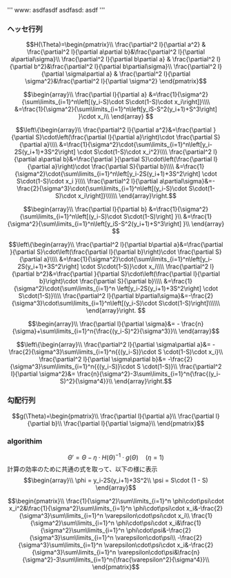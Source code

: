 '''
www: asdfasdf
asdfasd: asdf
'''
### ヘッセ行列
$$H(\Theta)=\begin{pmatrix}\\
\frac{\partial^2 l}{\partial a^2} & \frac{\partial^2 l}{\partial a\partial b}&\frac{\partial^2 l}{\partial a\partial\sigma}\\
\frac{\partial^2 l}{\partial b\partial a} & \frac{\partial^2 l}{\partial b^2}&\frac{\partial^2 l}{\partial b\partial\sigma}\\
\frac{\partial^2 l}{\partial \sigma\partial a} & \frac{\partial^2 l}{\partial \sigma^2}&\frac{\partial^2 l}{\partial \sigma^2}
\end{pmatrix}$$

$$\begin{array}\\
\frac{\partial l}{\partial a} &=\frac{1}{\sigma^2}{\sum\limits_{i=1}^n\left[(y_i-S)\cdot S\cdot(1-S)\cdot x_i\right]}\\\\
&=\frac{1}{\sigma^2}{\sum\limits_{i=1}^n\left[y_iS-S^2(y_i+1)+S^3\right] }\cdot x_i\\
\end{array}
$$

$$\left\{\begin{array}\\
\frac{\partial^2 l}{\partial a^2}&=\frac{\partial }{\partial S}\cdot\left(\frac{\partial l}{\partial a}\right)\cdot  \frac{\partial S}{\partial a}\\\\
&=\frac{1}{\sigma^2}\cdot{\sum\limits_{i=1}^n\left[y_i-2S(y_i+1)+3S^2\right] \cdot S\cdot(1-S)\cdot x_i^2}\\\\
\frac{\partial^2 l}{\partial a\partial b}&=\frac{\partial }{\partial S}\cdot\left(\frac{\partial l}{\partial a}\right)\cdot  \frac{\partial S}{\partial b}\\\\
&=\frac{1}{\sigma^2}\cdot{\sum\limits_{i=1}^n\left[y_i-2S(y_i+1)+3S^2\right] \cdot S\cdot(1-S)\cdot x_i }\\\\
\frac{\partial^2 l}{\partial a\partial\sigma}&=-\frac{2}{\sigma^3}\cdot{\sum\limits_{i=1}^n\left[(y_i-S)\cdot S\cdot(1-S)\cdot x_i\right]}\\\\\\
\end{array}\right.$$


$$\begin{array}\\
\frac{\partial l}{\partial b} &=\frac{1}{\sigma^2}{\sum\limits_{i=1}^n\left[(y_i-S)\cdot S\cdot(1-S)\right] }\\
&=\frac{1}{\sigma^2}{\sum\limits_{i=1}^n\left[y_iS-S^2(y_i+1)+S^3\right] }\\
\end{array}
$$


$$\left\{\begin{array}\\
\frac{\partial^2 l}{\partial b\partial a}&=\frac{\partial }{\partial S}\cdot\left(\frac{\partial l}{\partial b}\right)\cdot  \frac{\partial S}{\partial a}\\\\
&=\frac{1}{\sigma^2}\cdot{\sum\limits_{i=1}^n\left[y_i-2S(y_i+1)+3S^2\right] \cdot S\cdot(1-S)}\cdot x_i\\\\
\frac{\partial^2 l}{\partial b^2}&=\frac{\partial }{\partial S}\cdot\left(\frac{\partial l}{\partial b}\right)\cdot  \frac{\partial S}{\partial b}\\\\
&=\frac{1}{\sigma^2}\cdot{\sum\limits_{i=1}^n \left[y_i-2S(y_i+1)+3S^2\right] \cdot S\cdot(1-S)}\\\\
\frac{\partial^2 l}{\partial b\partial\sigma}&=-\frac{2}{\sigma^3}\cdot\sum\limits_{i=1}^n\left[(y_i-S)\cdot S\cdot(1-S)\right]\\\\\\
\end{array}\right.
$$

$$\begin{array}\\
\frac{\partial l}{\partial \sigma}&= - \frac{n}{\sigma}+\sum\limits_{i=1}^n{\frac{(y_i-S)^2}{\sigma^3}}\\
\end{array}$$

$$\left\{\begin{array}\\
\frac{\partial^2 l}{\partial \sigma\partial a}&= -\frac{2}{\sigma^3}\sum\limits_{i=1}^n{{(y_i-S)}\cdot S \cdot(1-S)\cdot x_i}\\
\frac{\partial^2 l}{\partial \sigma\partial b}&= -\frac{2}{\sigma^3}\sum\limits_{i=1}^n{{(y_i-S)}\cdot S \cdot(1-S)}\\
\frac{\partial^2 l}{\partial \sigma^2}&= \frac{n}{\sigma^2}-3\sum\limits_{i=1}^n{\frac{(y_i-S)^2}{\sigma^4}}\\
\end{array}\right.$$

### 勾配行列
$$g(\Theta)=\begin{pmatrix}\\
\frac{\partial l}{\partial a}\\
\frac{\partial l}{\partial b}\\
\frac{\partial l}{\partial \sigma}\\
\end{pmatrix}$$

### algorithim
$$\Theta'=\Theta -\eta \cdot H(\Theta)^{-1} \cdot g(\Theta)\quad (\eta=1)$$
計算の効率のために共通の式を取って、以下の様に表示
$$\begin{array}\\
\phi = y_i-2S(y_i+1)+3S^2\\
\psi = S\cdot (1 - S)
\end{array}$$

$$\begin{pmatrix}\\
\frac{1}{\sigma^2}\sum\limits_{i=1}^n \phi\cdot\psi\cdot x_i^2&\frac{1}{\sigma^2}\sum\limits_{i=1}^n \phi\cdot\psi\cdot x_i&-\frac{2}{\sigma^3}\sum\limits_{i=1}^n \varepsilon\cdot\psi\cdot x_i\\
\frac{1}{\sigma^2}\sum\limits_{i=1}^n \phi\cdot\psi\cdot x_i&\frac{1}{\sigma^2}\sum\limits_{i=1}^n \phi\cdot\psi&-\frac{2}{\sigma^3}\sum\limits_{i=1}^n \varepsilon\cdot\psi\\
-\frac{2}{\sigma^3}\sum\limits_{i=1}^n \varepsilon\cdot\psi\cdot x_i&-\frac{2}{\sigma^3}\sum\limits_{i=1}^n \varepsilon\cdot\psi&\frac{n}{\sigma^2}-3\sum\limits_{i=1}^n{\frac{\varepsilon^2}{\sigma^4}}\\
\end{pmatrix}$$